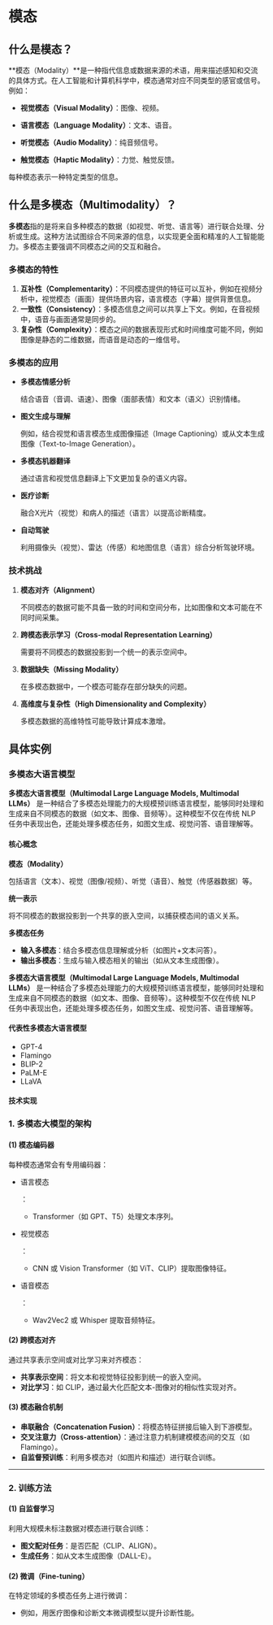# 模态

## 什么是模态？

**模态（Modality）**是一种指代信息或数据来源的术语，用来描述感知和交流的具体方式。在人工智能和计算机科学中，模态通常对应不同类型的感官或信号。例如：

- **视觉模态（Visual Modality）**：图像、视频。

- **语言模态（Language Modality）**：文本、语音。
- **听觉模态（Audio Modality）**：纯音频信号。
- **触觉模态（Haptic Modality）**：力觉、触觉反馈。

每种模态表示一种特定类型的信息。

## 什么是多模态（Multimodality）？

**多模态**指的是将来自多种模态的数据（如视觉、听觉、语言等）进行联合处理、分析或生成。这种方法试图综合不同来源的信息，以实现更全面和精准的人工智能能力。多模态主要强调不同模态之间的交互和融合。

### 多模态的特性

1. **互补性（Complementarity）**：不同模态提供的特征可以互补，例如在视频分析中，视觉模态（画面）提供场景内容，语言模态（字幕）提供背景信息。
2. **一致性（Consistency）**：多模态信息之间可以共享上下文。例如，在音视频中，语音与画面通常是同步的。
3. **复杂性（Complexity）**：模态之间的数据表现形式和时间维度可能不同，例如图像是静态的二维数据，而语音是动态的一维信号。

### 多模态的应用

- **多模态情感分析**

  结合语音（音调、语速）、图像（面部表情）和文本（语义）识别情绪。

- **图文生成与理解**

  例如，结合视觉和语言模态生成图像描述（Image Captioning）或从文本生成图像（Text-to-Image Generation）。

- **多模态机器翻译**

  通过语言和视觉信息翻译上下文更加复杂的语义内容。

- **医疗诊断**

  融合X光片（视觉）和病人的描述（语言）以提高诊断精度。

- **自动驾驶**

  利用摄像头（视觉）、雷达（传感）和地图信息（语言）综合分析驾驶环境。

### 技术挑战

1. **模态对齐（Alignment）**

   不同模态的数据可能不具备一致的时间和空间分布，比如图像和文本可能在不同时间采集。

2. **跨模态表示学习（Cross-modal Representation Learning）**

   需要将不同模态的数据投影到一个统一的表示空间中。

3. **数据缺失（Missing Modality）**

   在多模态数据中，一个模态可能存在部分缺失的问题。

4. **高维度与复杂性（High Dimensionality and Complexity）**

   多模态数据的高维特性可能导致计算成本激增。

## 具体实例

### 多模态大语言模型

**多模态大语言模型（Multimodal Large Language Models, Multimodal LLMs）** 是一种结合了多模态处理能力的大规模预训练语言模型，能够同时处理和生成来自不同模态的数据（如文本、图像、音频等）。这种模型不仅在传统 NLP 任务中表现出色，还能处理多模态任务，如图文生成、视觉问答、语音理解等。

#### 核心概念

**模态（Modality）**

包括语言（文本）、视觉（图像/视频）、听觉（语音）、触觉（传感器数据）等。

**统一表示**

将不同模态的数据投影到一个共享的嵌入空间，以捕获模态间的语义关系。

**多模态任务**

- **输入多模态**：结合多模态信息理解或分析（如图片+文本问答）。
- **输出多模态**：生成与输入模态相关的输出（如从文本生成图像）。

**多模态大语言模型（Multimodal Large Language Models, Multimodal LLMs）** 是一种结合了多模态处理能力的大规模预训练语言模型，能够同时处理和生成来自不同模态的数据（如文本、图像、音频等）。这种模型不仅在传统 NLP 任务中表现出色，还能处理多模态任务，如图文生成、视觉问答、语音理解等。

#### 代表性多模态大语言模型

- GPT-4
- Flamingo
- BLIP-2
- PaLM-E
- LLaVA

#### 技术实现

### **1. 多模态大模型的架构**

#### **(1) 模态编码器**

每种模态通常会有专用编码器：

- 语言模态

  ：

  - Transformer（如 GPT、T5）处理文本序列。

- 视觉模态

  ：

  - CNN 或 Vision Transformer（如 ViT、CLIP）提取图像特征。

- 语音模态

  ：

  - Wav2Vec2 或 Whisper 提取音频特征。

#### **(2) 跨模态对齐**

通过共享表示空间或对比学习来对齐模态：

- **共享表示空间**：将文本和视觉特征投影到统一的嵌入空间。
- **对比学习**：如 CLIP，通过最大化匹配文本-图像对的相似性实现对齐。

#### **(3) 模态融合机制**

- **串联融合（Concatenation Fusion）**：将模态特征拼接后输入到下游模型。
- **交叉注意力（Cross-attention）**：通过注意力机制建模模态间的交互（如 Flamingo）。
- **自监督预训练**：利用多模态对（如图片和描述）进行联合训练。

------

### **2. 训练方法**

#### **(1) 自监督学习**

利用大规模未标注数据对模态进行联合训练：

- **图文配对任务**：是否匹配（CLIP、ALIGN）。
- **生成任务**：如从文本生成图像（DALL-E）。

#### **(2) 微调（Fine-tuning）**

在特定领域的多模态任务上进行微调：

- 例如，用医疗图像和诊断文本微调模型以提升诊断性能。